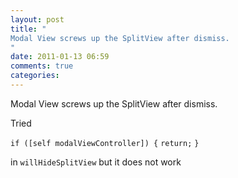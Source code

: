 ```yaml
---
layout: post
title: "
Modal View screws up the SplitView after dismiss.
"
date: 2011-01-13 06:59
comments: true
categories: 
---
```


Modal View screws up the SplitView after dismiss.


Tried


```if ([self modalViewController]) {```
```return;```
```}```


in ```willHideSplitView``` but it does not work

